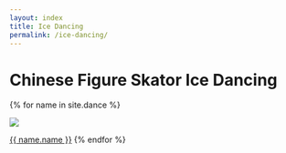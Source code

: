 ```yaml
---
layout: index
title: Ice Dancing
permalink: /ice-dancing/
---
```


<h1> Chinese Figure Skator Ice Dancing</h1>

{% for name in site.dance %}

<a href = "{{ name.url | relative_url }}"><img src="{{ name.img-url }}"></a>
  <p><a href = "{{ name.url | relative_url }}">{{ name.name }}</a>
{% endfor %}
